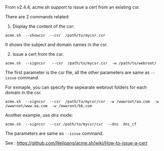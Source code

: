 From v2.4.4, acme.sh support to issue a cert from an existing csr.

There are 2 commands related:

1. Display the content of the csr:

```
acme.sh  --showcsr  --csr  /path/to/mycsr.csr
```

It shows the subject and domain names in the csr.

2. Issue a cert from the csr.

```
acme.sh  --signcsr   --csr  /path/to/mycsr.csr  -w /path/to/webroot/
```

The first parameter is the csr file,  all the other parameters are same as `--issue` command.

For exmaple,  you can specify the sepearate  webroot folders for each domain in the csr.

```
acme.sh  --signcsr  --csr  /path/to/mycsr/csr  -w /wwwroot/aa.com  -w /wwwroot/www.aa.com  -w /wwwroot/bb.com
```

Another example, use dns mode:

```
acme.sh  --signcsr  --csr /path/to/mycsr/csr  --dns  dns_cf
```


The parameters are same as `--issue` command.

See : https://github.com/Neilpang/acme.sh/wiki/How-to-issue-a-cert



